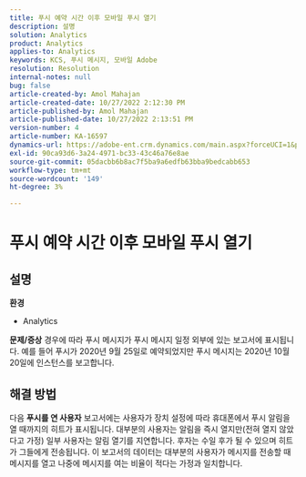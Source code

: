 ```yaml
---
title: 푸시 예약 시간 이후 모바일 푸시 열기
description: 설명
solution: Analytics
product: Analytics
applies-to: Analytics
keywords: KCS, 푸시 메시지, 모바일 Adobe
resolution: Resolution
internal-notes: null
bug: false
article-created-by: Amol Mahajan
article-created-date: 10/27/2022 2:12:30 PM
article-published-by: Amol Mahajan
article-published-date: 10/27/2022 2:13:51 PM
version-number: 4
article-number: KA-16597
dynamics-url: https://adobe-ent.crm.dynamics.com/main.aspx?forceUCI=1&pagetype=entityrecord&etn=knowledgearticle&id=776f6962-0156-ed11-bba2-6045bd006793
exl-id: 90ca93d6-3a24-4971-bc33-43c46a76e8ae
source-git-commit: 05dacbb6b8ac7f5ba9a6edfb63bba9bedcabb653
workflow-type: tm+mt
source-wordcount: '149'
ht-degree: 3%

---
```


# 푸시 예약 시간 이후 모바일 푸시 열기

## 설명

<b>환경</b>
- Analytics

<b>문제/증상</b>
경우에 따라 푸시 메시지가 푸시 메시지 일정 외부에 있는 보고서에 표시됩니다. 예를 들어 푸시가 2020년 9월 25일로 예약되었지만 푸시 메시지는 2020년 10월 20일에 인스턴스를 보고합니다.


## 해결 방법


다음 <b>푸시를 연 사용자</b> 보고서에는 사용자가 장치 설정에 따라 휴대폰에서 푸시 알림을 열 때까지의 히트가 표시됩니다. 대부분의 사용자는 알림을 즉시 열지만(전혀 열지 않았다고 가정) 일부 사용자는 알림 열기를 지연합니다. 후자는 수일 후가 될 수 있으며 히트가 그들에게 전송됩니다. 이 보고서의 데이터는 대부분의 사용자가 메시지를 전송할 때 메시지를 열고 나중에 메시지를 여는 비율이 적다는 가정과 일치합니다.
